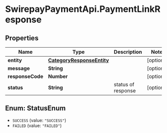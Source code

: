 # SwirepayPaymentApi.PaymentLinkResponse

## Properties
Name | Type | Description | Notes
------------ | ------------- | ------------- | -------------
**entity** | [**CategoryResponseEntity**](CategoryResponseEntity.md) |  | [optional] 
**message** | **String** |  | [optional] 
**responseCode** | **Number** |  | [optional] 
**status** | **String** | status of response | [optional] 

<a name="StatusEnum"></a>
## Enum: StatusEnum

* `SUCCESS` (value: `"SUCCESS"`)
* `FAILED` (value: `"FAILED"`)

